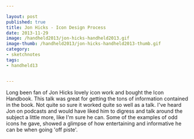 ```yaml
---

layout: post
published: true
title: Jon Hicks - Icon Design Process
date: 2013-11-29
image: /handheld2013/jon-hicks-handheld2013.gif
image-thumb: /handheld2013/jon-hicks-handheld2013-thumb.gif
category: 
- sketchnotes
tags: 
- handheld13


---
```


Long been fan of Jon Hicks lovely icon work and bought the Icon Handbook. This talk was great for getting the tons of information contained in the book. Not quite so sure it worked quite so well as a talk. I've heard Jon on podcasts and would have liked him to digress and talk around the subject a little more, like I'm sure he can. Some of the examples of odd icons he gave, showed a glimpse of how entertaining and informative he can be when going 'off piste'.